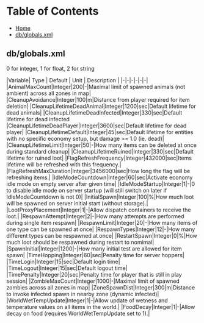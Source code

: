 # Table of Contents

 - [Home](https://github.com/Brandon10x15/DayZ-Modding/blob/main/README.md)
 - [db/globals.xml](https://github.com/Brandon10x15/DayZ-Modding/blob/main/globals.xml.md)

## db/globals.xml
0 for integer, 1 for float, 2 for string

|Variable| Type | Default | Unit | Description |
|-|-|-|-|-|-| 
|AnimalMaxCount|Integer|200|-|Maximal limit of spawned animals (not ambient) across all zones in map|
|CleanupAvoidance|Integer|100|m|Distance from player required for item deletion|
|CleanupLifetimeDeadAnimal|Integer|1200|sec|Default lifetime for dead animals|
|CleanupLifetimeDeadInfected|Integer|330|sec|Default lifetime for dead infected
|CleanupLifetimeDeadPlayer|Integer|3600|sec|Default lifetime for dead player|
|CleanupLifetimeDefault|Integer|45|sec|Default lifetime for entities with no specific economy setup, but damage >= 1.0 (ie. dead)|
|CleanupLifetimeLimit|Integer|50|-|How many items can be deleted at once during standard cleanup|
|CleanupLifetimeRuined|Integer|330|sec|Default lifetime for ruined loot|
|FlagRefreshFrequency|Integer|432000|sec|Items lifetime will be refreshed with this frequency.|
|FlagRefreshMaxDuration|Integer|3456000|sec|How long the flag will be refreshing items.|
|IdleModeCountdown|Integer|60|sec|Activate economy idle mode on empty server after given time|
|IdleModeStartup|Integer|1|-|0 to disable idle mode on server startup (will still switch on later if IdleModeCountdown is not 0)|
|InitialSpawn|Integer|100|%|How much loot will be spawned on server initial start (without storage).|
|LootProxyPlacement|Integer|1|-|Allow dispatch containers to receive the loot.|
|RespawnAttempt|Integer|2|-|How many attempts are performed during single item respawn|
|RespawnLimit|Integer|20|-|How many items of one type can be spawned at once|
|RespawnTypes|Integer|12|-|How many different types can be respawned at once|
|RestartSpawn|Integer|0|%|How much loot should be respawned during restart to nomimal|
|SpawnInitial|Integer|1200|-|How many initial test are allowed for item spawn|
|TimeHopping|Integer|60|sec|Penalty time for server hoppers|
|TimeLogin|Integer|15|sec|Default login time|
|TimeLogout|Integer|15|sec|Default logout time|
|TimePenalty|Integer|20|sec|Penalty time for player that is still in play session|
|ZombieMaxCount|Integer|1000|-|Maximal limit of spawned zombies across all zones in map|
|ZoneSpawnDist|Integer|300|m|Distance to invoke infected spawn in nearby zone (dynamic infected)|
|WorldWetTempUpdate|Integer|1|-|Allow update of wetness and temperature values on all items in the world.|
|FoodDecay|Integer|1|-|Allow decay on food (requires WorldWetTempUpdate set to 1).|

